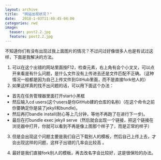```yaml
---
layout: archive
title:  "网站出现状况？"
date:   2018-1-03T11:40:45-04:00
categories: rwd
image:
  teaser: post2.2.jpg
  feature: post2.2.jpg
---
```

不知道你们有没有出现过我上面图片的情况？不过问过好像很多人也是有试过这样，下面是我解决的方法。
1. 可以在这个出错的网站里面按F12，检查元素，右上角有会个小叉叉，可以点开来看是有什么问题，是什么文件没有上传进去还是文件匹配不正确。（这种情况一般都是因为自己上传文件到GitHub里面，而不是直接fork他人的）
2. 如果这样真的找不出问题的话，可以用下面这个办法：
- 首先在任务管理器里面打开start小黑框
- 然后输入cd users(这个users是你GitHub建的仓库的名称)（在这个命令之前你要确定你是装了jekyll和bundle)。
- 然后再打bandle install(耐心等上几分钟，等他不再跑了在进行下一步)。
- 最后在打bundle exec jekyll serve（然后就会出现一个链接，把这个链接在浏览器中打开，你就可以看到不再是像上图那个样子了，而是正常的样子）

3. 但是会出现这个问题主要是我们自己下载别人的模板，然后自己上传上去，才会出现这样的问题，这样子出错的几率会比较高
。

4. 最好是我们直接fork别人的模板，再去改名字会比较好，这是很保险的办法。



